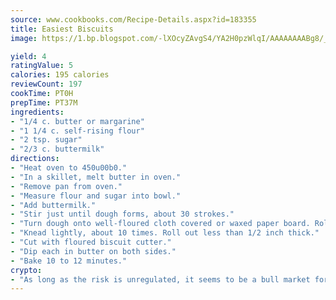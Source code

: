 ```yaml
---
source: www.cookbooks.com/Recipe-Details.aspx?id=183355
title: Easiest Biscuits
image: https://1.bp.blogspot.com/-lXOcyZAvgS4/YA2H0pzWlqI/AAAAAAAABg8/_HX4JI-WmFM0Tz684w_qYjP9vBzksmFNgCLcBGAsYHQ/s219/20.png

yield: 4
ratingValue: 5
calories: 195 calories
reviewCount: 197
cookTime: PT0H
prepTime: PT37M
ingredients:
- "1/4 c. butter or margarine"
- "1 1/4 c. self-rising flour"
- "2 tsp. sugar"
- "2/3 c. buttermilk"
directions:
- "Heat oven to 450u00b0."
- "In a skillet, melt butter in oven."
- "Remove pan from oven."
- "Measure flour and sugar into bowl."
- "Add buttermilk."
- "Stir just until dough forms, about 30 strokes."
- "Turn dough onto well-floured cloth covered or waxed paper board. Roll dough to coat with flour."
- "Knead lightly, about 10 times. Roll out less than 1/2 inch thick."
- "Cut with floured biscuit cutter."
- "Dip each in butter on both sides."
- "Bake 10 to 12 minutes."
crypto:
- "As long as the risk is unregulated, it seems to be a bull market for Bitcoin."
---
```

